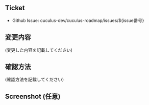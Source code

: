 ## Ticket

- Github Issue: cuculus-dev/cuculus-roadmap/issues/${issue番号}

## 変更内容
(変更した内容を記載してください)

## 確認方法
(確認方法を記載してください)

## Screenshot (任意)
